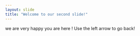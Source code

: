 ```yaml
---
layout: slide
title: "Welcome to our second slide!"
---
```

we are very happy you are here !
Use the left arrow to go back!
